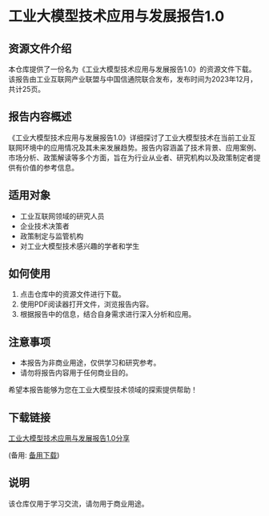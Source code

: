 # 工业大模型技术应用与发展报告1.0

## 资源文件介绍

本仓库提供了一份名为《工业大模型技术应用与发展报告1.0》的资源文件下载。该报告由工业互联网产业联盟与中国信通院联合发布，发布时间为2023年12月，共计25页。

## 报告内容概述

《工业大模型技术应用与发展报告1.0》详细探讨了工业大模型技术在当前工业互联网环境中的应用情况及其未来发展趋势。报告内容涵盖了技术背景、应用案例、市场分析、政策解读等多个方面，旨在为行业从业者、研究机构以及政策制定者提供有价值的参考信息。

## 适用对象

- 工业互联网领域的研究人员
- 企业技术决策者
- 政策制定与监管机构
- 对工业大模型技术感兴趣的学者和学生

## 如何使用

1. 点击仓库中的资源文件进行下载。
2. 使用PDF阅读器打开文件，浏览报告内容。
3. 根据报告中的信息，结合自身需求进行深入分析和应用。

## 注意事项

- 本报告为非商业用途，仅供学习和研究参考。
- 请勿将报告内容用于任何商业目的。

希望本报告能够为您在工业大模型技术领域的探索提供帮助！

## 下载链接
[工业大模型技术应用与发展报告1.0分享](https://pan.quark.cn/s/c36e5f37dabe) 

(备用: [备用下载](https://pan.baidu.com/s/1QP1JOSWvN3uN5uQa5qjaeA?pwd=1234))

## 说明

该仓库仅用于学习交流，请勿用于商业用途。
